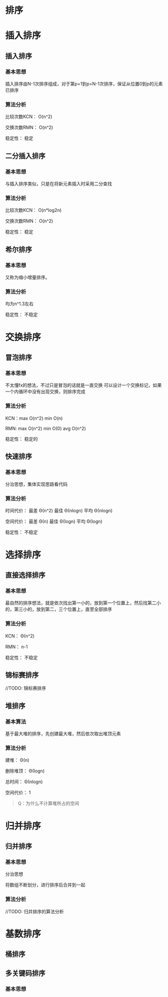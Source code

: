 # 排序

# 插入排序

## 插入排序
### 基本思想
插入排序由N-1次排序组成，对于第p=1到p=N-1次排序，保证从位置0到p的元素已排序
### 算法分析
比较次数KCN： O(n^2)

交换次数RMN： O(n^2)

稳定性： 稳定

## 二分插入排序
### 基本思想
与插入排序类似，只是在将新元素插入时采用二分查找
### 算法分析
比较次数KCN： O(n*log2n)

交换次数RMN： O(n^2)

稳定性： 稳定

## 希尔排序
### 基本思想
又称为缩小增量排序。
### 算法分析
均为n^1.3左右

稳定性： 不稳定

# 交换排序

## 冒泡排序
### 基本思想
不太懂fx的想法，不过只是冒泡的话就是一直交换
可以设计一个交换标记，如果一个内循环中没有出现交换，则排序完成
### 算法分析
KCN：max O(n^2)    min O(n)

RMN: max O(n^2)    min O(0)    avg O(n^2)

稳定性： 稳定的

## 快速排序
### 基本思想
分治思想，集体实现思路看代码
### 算法分析
时间代价：  最差 Θ(n^2)    最佳 Θ(nlogn)     平均 Θ(nlogn)

空间代价：  最差 Θ(n)    最佳 Θ(logn)     平均 Θ(logn)

稳定性： 不稳定

# 选择排序
## 直接选择排序
### 基本思想
最自然的排序想法，就是依次找出第一小的，放到第一个位置上，然后找第二小的，第三小的，放到第二，三个位置上，直至全部排序
### 算法分析
KCN： Θ(n^2)

RMN： n-1

稳定性： 不稳定

## 锦标赛排序
//TODO: 锦标赛排序

## 堆排序
### 基本算法
基于最大堆的排序，先创建最大堆，然后依次取出堆顶元素
### 算法分析
建堆： Θ(n)

删除堆顶： Θ(logn)

总时间： Θ(nlogn)

空间代价： 1
> Q：为什么不计算堆所占的空间

# 归并排序
## 归并排序
### 基本思想
分治思想

将数组不断划分，进行排序后合并到一起
### 算法分析
//TODO: 归并排序的算法分析

# 基数排序
## 桶排序

## 多关键码排序
### 基本思想
